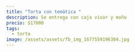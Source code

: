 ```yaml
---
title: "Torta con temática "
description: Se entrega con caja visor y moño
precio: $17000
tags:
  - torta
image: /assets/assets/fb_img_1677559196384.jpg
---
```

